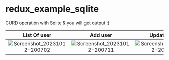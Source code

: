 # redux_example_sqlite

 CURD operation with Sqlite & you will get output :)

 List Of user             		 |  	Add user           		 |  	Update user
:-------------------------:|:-------------------------:|:-------------------------:
![Screenshot_20231012-200702](https://github.com/PrudhviBanki/redux_sample_sqlit/assets/100339466/03a1f924-d542-49a4-86c9-fb30924ec946) |![Screenshot_20231012-200711](https://github.com/PrudhviBanki/redux_sample_sqlit/assets/100339466/bf3afc0f-9c3d-45b6-abb0-392f25db4962) |![Screenshot_20231012-200719](https://github.com/PrudhviBanki/redux_sample_sqlit/assets/100339466/dd3a6edf-cfb3-4317-a413-06b0d30f1e72)
